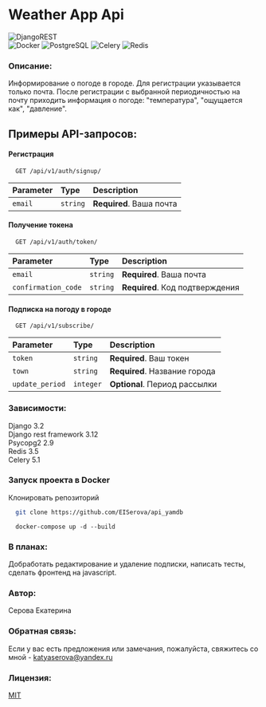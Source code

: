# Weather App Api
![DjangoREST](https://img.shields.io/badge/DJANGO-REST-ff1709?style=for-the-badge&logo=django&logoColor=white&color=ff1709&labelColor=gray)  
![Docker](https://a11ybadges.com/badge?logo=docker) ![PostgreSQL](https://a11ybadges.com/badge?logo=postgresql) ![Celery](https://a11ybadges.com/badge?logo=celery) ![Redis](https://a11ybadges.com/badge?logo=redis)

### Описание:

Информирование о погоде в городе. Для регистрации указывается только почта. После регистрации с выбранной периодичностью на почту приходить информация о погоде: "температура", "ощущается как", "давление". 

## Примеры API-запросов:

#### Регистрация

```http
  GET /api/v1/auth/signup/
```

| Parameter          | Type     | Description                    |
| :----------------- | :------- | :----------------------------- |
| `email`            | `string` | **Required**. Ваша почта       |


#### Получение токена

```http
  GET /api/v1/auth/token/
```

| Parameter          | Type     | Description                     |
| :----------------- | :------- | :------------------------------ |
| `email`            | `string` | **Required**. Ваша почта        |
| `confirmation_code`| `string` | **Required**. Код подтверждения |

#### Подписка на погоду в городе

```http
  GET /api/v1/subscribe/
```

| Parameter          | Type     | Description                    |
| :----------------- | :------- | :----------------------------- |
| `token`            | `string` | **Required**. Ваш токен        |
| `town`             | `string` | **Required**. Название города  |
| `update_period`    | `integer`| **Optional**. Период рассылки  |


### Зависимости:

Django 3.2  
Django rest framework 3.12  
Psycopg2 2.9  
Redis 3.5  
Celery 5.1  

### Запуск проекта в Docker

Клонировать репозиторий

```bash
  git clone https://github.com/EISerova/api_yamdb
```

```power shell
  docker-compose up -d --build
```

### В планах:
Добработать редактирование и удаление подписки, написать тесты, сделать фронтенд на javascript.

### Автор: 
Серова Екатерина

### Обратная связь:
Если у вас есть предложения или замечания, пожалуйста, свяжитесь со мной - katyaserova@yandex.ru

### Лицензия:
[MIT](https://choosealicense.com/licenses/mit/)